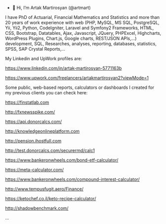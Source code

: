 - 👋 Hi, I’m Artak Martirosyan (@artmart)

I have PhD of Actuarial, Financial Mathematics and Statistics and more than 20 years of work experience with 
web (PHP, MySQL, MS SQL, PostgreSQL, Yii, Yii2, Python, CodeIgniter, Laravel and Symfony2 Frameworks, HTML, CSS, Bootstrap, Datatables, 
Ajax, Javascript, JQuery, PHPExcel, Highcharts, WordPress Plugins, Chart.js, Google charts, REST/JSON APIs,...) development, SQL, Researches, analyses, reporting, databases, statistics, SPSS, SAP Crystal Reports,...

My Linkedin and UpWork profiles are:

https://www.linkedin.com/in/artak-martirosyan-5771163b

https://www.upwork.com/freelancers/artakmartirosyan2?viewMode=1 

Some public, web-based reports, calculators or dashboards I created for my previous clients you can check here:

https://finstatlab.com

http://fxnewsspike.com/

https://api.donorcalcs.com/

http://knowledgeonlineplatform.com

http://pension.ihostfull.com

http://test.donorcalcs.com/securermd/calc1

https://www.bankeronwheels.com/bond-etf-calculator/

https://meta-calculator.com/

https://www.bankeronwheels.com/compound-interest-calculator/

http://www.tempusfugit.aero/Finance/

https://ketochef.co.il/keto-recipe-calculator/

http://shadowbenchmark.com/

...
